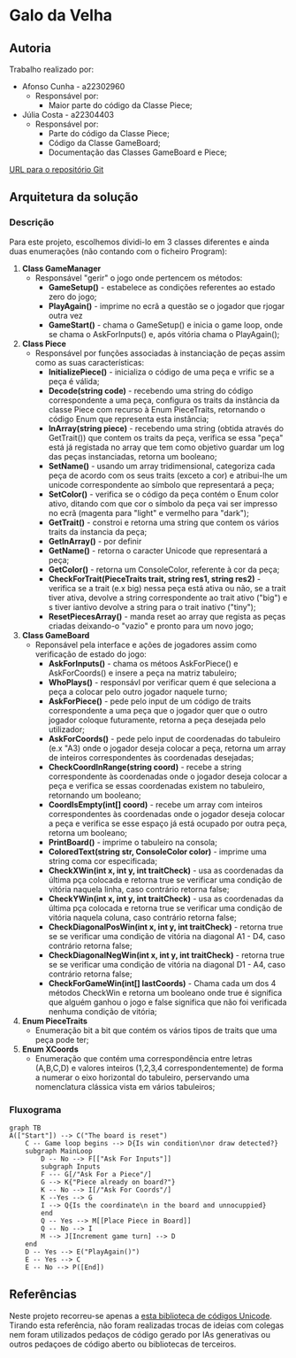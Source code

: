 # Galo da Velha

## Autoria

Trabalho realizado por:
- Afonso Cunha - a22302960
  - Responsável por:
    - Maior parte do código da Classe Piece;
- Júlia Costa - a22304403
  - Responsável por:
    - Parte do código da Classe Piece;
    - Código da Classe GameBoard;
    - Documentação das Classes GameBoard e Piece;

[URL para o repositório Git](https://github.com/Juhhxx/GaloDaVelha_LP1)

## Arquitetura da solução

### Descrição

Para este projeto, escolhemos dividi-lo em 3 classes diferentes e ainda duas enumerações (não contando com o ficheiro Program):

1. **Class GameManager**
   - Responsável "gerir" o jogo onde pertencem os métodos:
      - **GameSetup()** - estabelece as condições referentes ao estado zero do jogo;
      - **PlayAgain()** - imprime no ecrã a questão se o jogador que rjogar outra vez
      - **GameStart()** - chama o GameSetup() e inicia o game loop, onde se chama o AskForInputs() e, após vitória chama o PlayAgain();
2. **Class Piece**
     - Responsável por funções associadas à instanciação de peças assim como as suas características:
       - **InitializePiece()** - inicializa o código de uma peça e vrific se a peça é válida;
       - **Decode(string code)** - recebendo uma string do código correspondente a uma peça, configura os traits da instância da classe Piece com recurso à Enum PieceTraits, retornando o código Enum que representa esta instância;
       - **InArray(string piece)** - recebendo uma string (obtida através do GetTrait()) que contem os traits da peça, verifica se essa "peça" está já registada no array que tem como objetivo guardar um log das peças instanciadas, retorna um booleano;
       - **SetName()** - usando um array tridimensional, categoriza cada peça de acordo com os seus traits (exceto a cor) e atribui-lhe um unicode correspondente ao símbolo que representará a peça;
       - **SetColor()** - verifica se o código da peça contém o Enum color ativo, ditando com que cor o símbolo da peça vai ser impresso no ecrã (magenta para "light" e vermelho para "dark");
       - **GetTrait()** - constroi e retorna uma string que contem os vários traits da instancia da peça;
       - **GetInArray()** - por definir
       - **GetName()** - retorna o caracter Unicode que representará a peça;
       - **GetColor()** - retorna um ConsoleColor, referente à  cor da peça;
       - **CheckForTrait(PieceTraits trait, string res1, string res2)** - verifica se a trait (e.x big) nessa peça está ativa ou não, se a trait tiver ativa, devolve a string correspondente ao trait ativo ("big") e s tiver iantivo devolve a string para o trait inativo ("tiny");
       - **ResetPiecesArray()** - manda reset ao array que regista as peças criadas deixando-o "vazio" e pronto para um novo jogo;
3. **Class GameBoard**
    - Reponsável pela interface e ações de jogadores assim como verificação de estado do jogo:
      - **AskForInputs()** - chama os métoos AskForPiece() e AskForCoords() e insere a peça na matriz tabuleiro;
      - **WhoPlays()** - responsávl por verificar quem é que seleciona a peça a colocar pelo outro jogador naquele turno;
      - **AskForPiece()** - pede pelo input de um código de traits correspondente a uma peça que o jogador quer que o outro jogador coloque futuramente, retorna a peça desejada pelo utilizador;
      - **AskForCoords()** - pede pelo input de coordenadas do tabuleiro (e.x "A3) onde o jogador deseja colocar a peça, retorna um array de inteiros correspondentes às coordenadas desejadas;
      - **CheckCoordInRange(string coord)** - recebe a string correspondente às coordenadas onde o jogador deseja colocar a peça e verifica se essas coordenadas existem no tabuleiro, retornando um booleano;
      - **CoordIsEmpty(int[] coord)** - recebe um array com inteiros correspondentes às coordenadas onde o jogador deseja colocar a peça e verifica se esse espaço já está ocupado por outra peça, retorna um booleano;
      - **PrintBoard()** - imprime o tabuleiro na consola;
      - **ColoredText(string str, ConsoleColor color)** - imprime uma string coma  cor especificada; 
      - **CheckXWin(int x, int y, int traitCheck)** - usa as coordenadas da última pça colocada e retorna true se verificar uma condição de vitória naquela linha,  caso contrário retorna false;
      - **CheckYWin(int x, int y, int traitCheck)** - usa as coordenadas da última pça colocada e retorna true se verificar uma condição de vitória naquela coluna,  caso contrário retorna false;
      - **CheckDiagonalPosWin(int x, int y, int traitCheck)** - retorna true se se verificar uma condição de vitória na diagonal A1 - D4, caso contrário retorna false;
      - **CheckDiagonalNegWin(int x, int y, int traitCheck)** - retorna true se se verificar uma condição de vitória na diagonal D1 - A4, caso contrário retorna false;
      - **CheckForGameWin(int[] lastCoords)** - Chama cada um dos 4 métodos CheckWin e retorna um booleano onde true é significa que alguém ganhou o jogo e false significa que não foi verificada nenhuma condição de vitória; 
4. **Enum PieceTraits**
    - Enumeração bit a bit que contém os vários tipos de traits que uma peça pode ter;
5. **Enum XCoords**
    - Enumeração que contém uma correspondência entre letras (A,B,C,D) e valores inteiros (1,2,3,4 correspondentemente) de forma a numerar o eixo horizontal do tabuleiro, perservando uma nomenclatura clássica vista em vários tabuleiros;

### Fluxograma

```mermaid
graph TB
A(["Start"]) --> C("The board is reset")
    C -- Game loop begins --> D{Is win condition\nor draw detected?}
    subgraph MainLoop
        D -- No --> F[["Ask For Inputs"]]
        subgraph Inputs
        F --- G[/"Ask For a Piece"/]
        G --> K{"Piece already on board?"} 
        K -- No --> I[/"Ask For Coords"/]
        K --Yes --> G
        I --> Q{Is the coordinate\n in the board and unnocuppied}
        end
        Q -- Yes --> M[[Place Piece in Board]]
        Q -- No --> I
        M --> J[Increment game turn] --> D
    end
    D -- Yes --> E("PlayAgain()") 
    E -- Yes --> C
    E -- No --> P([End]) 
```

## Referências

Neste projeto recorreu-se apenas a [esta biblioteca de códigos Unicode](https://symbl.cc/en/). Tirando esta referência, não foram realizadas trocas de ideias com colegas nem foram utilizados pedaços de código gerado por IAs generativas ou outros pedaçoes de código aberto ou bibliotecas de terceiros.